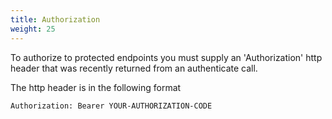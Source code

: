 ```yaml
---
title: Authorization
weight: 25
---
```


To authorize to protected endpoints you must supply an 'Authorization' http header that was recently returned from 
an authenticate call.

The http header is in the following format
```
Authorization: Bearer YOUR-AUTHORIZATION-CODE
```


